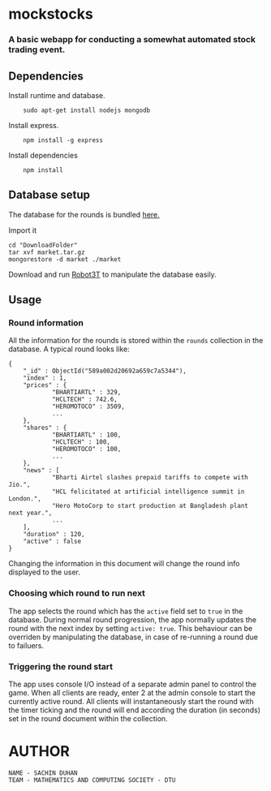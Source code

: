 # mockstocks

### A basic webapp for conducting a somewhat automated stock trading event.

## Dependencies

Install runtime and database.
```
	sudo apt-get install nodejs mongodb
```
Install express.
```
	npm install -g express
```

Install dependencies
```
	npm install
```

## Database setup

The database for the rounds is bundled [here.](https://drive.google.com/file/d/1MvRSpHPIIEWYkuFp20zpxklqy_h2ZjP_/view)

Import it

    cd "DownloadFolder"
    tar xvf market.tar.gz
    mongorestore -d market ./market
    
Download and run [Robot3T](https://robomongo.org/download) to manipulate the database easily.

## Usage

### Round information
All the information for the rounds is stored within the `rounds` collection in
the database. A typical round looks like:

    {
        "_id" : ObjectId("589a002d20692a659c7a5344"),
        "index" : 1,
        "prices" : {
                "BHARTIARTL" : 329,
                "HCLTECH" : 742.6,
                "HEROMOTOCO" : 3509,
                ...
        },
        "shares" : {
                "BHARTIARTL" : 100,
                "HCLTECH" : 100,
                "HEROMOTOCO" : 100,
                ...
        },
        "news" : [
                "Bharti Airtel slashes prepaid tariffs to compete with Jio.",
                "HCL felicitated at artificial intelligence summit in London.",
                "Hero MotoCorp to start production at Bangladesh plant next year.",
                ...
        ],
        "duration" : 120,
        "active" : false
    }

Changing the information in this document will change the round info displayed
to the user.

### Choosing which round to run next

The app selects the round which has the `active` field set to `true` in the
database. During normal round progression, the app normally updates the round
with the next index by setting `active: true`. This behaviour can be overriden
by manipulating the database, in case of re-running a round due to failuers.

### Triggering the round start

The app uses console I/O instead of a separate admin panel to control the game.
When all clients are ready, enter 2 at the admin console to start the currently
active round. All clients will instantaneously start the round with the timer
ticking and the round will end according the duration (in seconds) set in the
round document within the collection.


# AUTHOR
```
NAME - SACHIN DUHAN
TEAM - MATHEMATICS AND COMPUTING SOCIETY - DTU
```

